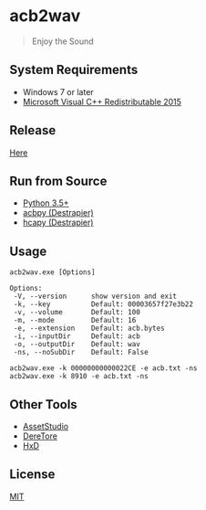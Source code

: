 # acb2wav
> Enjoy the Sound

## System Requirements
* Windows 7 or later
* [Microsoft Visual C++ Redistributable 2015](https://www.microsoft.com/en-us/download/details.aspx?id=48145)

## Release
[Here](https://github.com/KOZ39/acb2wav/releases)

## Run from Source
* [Python 3.5+](https://www.python.org/)
* [acbpy (Destrapier)](https://github.com/Destrapier/acbpy)
* [hcapy (Destrapier)](https://github.com/Destrapier/hcapy)

## Usage
```
acb2wav.exe [Options]

Options:
 -V, --version      show version and exit
 -k, --key          Default: 00003657f27e3b22
 -v, --volume       Default: 100
 -m, --mode         Default: 16
 -e, --extension    Default: acb.bytes
 -i, --inputDir     Default: acb
 -o, --outputDir    Default: wav
 -ns, --noSubDir    Default: False
```

```
acb2wav.exe -k 00000000000022CE -e acb.txt -ns
acb2wav.exe -k 8910 -e acb.txt -ns
```

## Other Tools
* [AssetStudio](https://github.com/Perfare/AssetStudio)
* [DereTore](https://github.com/OpenCGSS/DereTore)
* [HxD](https://mh-nexus.de/en/hxd/)

## License
[MIT](https://github.com/KOZ39/acb2wav/blob/master/LICENSE)
